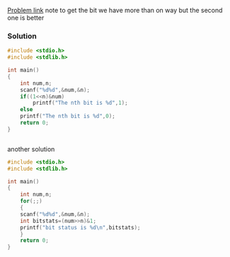 [Problem link](https://codeforwin.org/c-programming/c-program-to-get-value-of-nth-bit-of-number)
note to get the bit we have more than on way but the second one is better
### Solution
```C
#include <stdio.h>
#include <stdlib.h>

int main()
{
    int num,n;
    scanf("%d%d",&num,&n);
    if((1<<n)&num)
        printf("The nth bit is %d",1);
    else
    printf("The nth bit is %d",0);
    return 0;
}



```

another solution

```c
#include <stdio.h>
#include <stdlib.h>

int main()
{
    int num,n;
    for(;;)
    {
    scanf("%d%d",&num,&n);
    int bitstats=(num>>n)&1;
    printf("bit status is %d\n",bitstats);
    }
    return 0;
}
```


